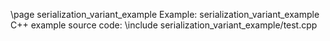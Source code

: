 \page serialization_variant_example Example: serialization_variant_example
C++ example source code:
\include serialization_variant_example/test.cpp
